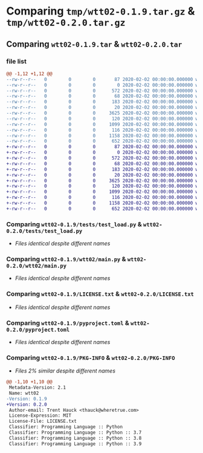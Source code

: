 # Comparing `tmp/wtt02-0.1.9.tar.gz` & `tmp/wtt02-0.2.0.tar.gz`

## Comparing `wtt02-0.1.9.tar` & `wtt02-0.2.0.tar`

### file list

```diff
@@ -1,12 +1,12 @@
--rw-r--r--   0        0        0       87 2020-02-02 00:00:00.000000 wtt02-0.1.9/Makefile
--rw-r--r--   0        0        0        0 2020-02-02 00:00:00.000000 wtt02-0.1.9/tests/__init__.py
--rw-r--r--   0        0        0      572 2020-02-02 00:00:00.000000 wtt02-0.1.9/tests/test_load.py
--rw-r--r--   0        0        0       68 2020-02-02 00:00:00.000000 wtt02-0.1.9/wtt02/__about__.py
--rw-r--r--   0        0        0      183 2020-02-02 00:00:00.000000 wtt02-0.1.9/wtt02/__init__.py
--rw-r--r--   0        0        0       20 2020-02-02 00:00:00.000000 wtt02-0.1.9/wtt02/_env.py
--rw-r--r--   0        0        0     3625 2020-02-02 00:00:00.000000 wtt02-0.1.9/wtt02/main.py
--rw-r--r--   0        0        0      120 2020-02-02 00:00:00.000000 wtt02-0.1.9/.gitignore
--rw-r--r--   0        0        0     1099 2020-02-02 00:00:00.000000 wtt02-0.1.9/LICENSE.txt
--rw-r--r--   0        0        0      116 2020-02-02 00:00:00.000000 wtt02-0.1.9/README.md
--rw-r--r--   0        0        0     1158 2020-02-02 00:00:00.000000 wtt02-0.1.9/pyproject.toml
--rw-r--r--   0        0        0      652 2020-02-02 00:00:00.000000 wtt02-0.1.9/PKG-INFO
+-rw-r--r--   0        0        0       87 2020-02-02 00:00:00.000000 wtt02-0.2.0/Makefile
+-rw-r--r--   0        0        0        0 2020-02-02 00:00:00.000000 wtt02-0.2.0/tests/__init__.py
+-rw-r--r--   0        0        0      572 2020-02-02 00:00:00.000000 wtt02-0.2.0/tests/test_load.py
+-rw-r--r--   0        0        0       68 2020-02-02 00:00:00.000000 wtt02-0.2.0/wtt02/__about__.py
+-rw-r--r--   0        0        0      183 2020-02-02 00:00:00.000000 wtt02-0.2.0/wtt02/__init__.py
+-rw-r--r--   0        0        0       20 2020-02-02 00:00:00.000000 wtt02-0.2.0/wtt02/_env.py
+-rw-r--r--   0        0        0     3625 2020-02-02 00:00:00.000000 wtt02-0.2.0/wtt02/main.py
+-rw-r--r--   0        0        0      120 2020-02-02 00:00:00.000000 wtt02-0.2.0/.gitignore
+-rw-r--r--   0        0        0     1099 2020-02-02 00:00:00.000000 wtt02-0.2.0/LICENSE.txt
+-rw-r--r--   0        0        0      116 2020-02-02 00:00:00.000000 wtt02-0.2.0/README.md
+-rw-r--r--   0        0        0     1158 2020-02-02 00:00:00.000000 wtt02-0.2.0/pyproject.toml
+-rw-r--r--   0        0        0      652 2020-02-02 00:00:00.000000 wtt02-0.2.0/PKG-INFO
```

### Comparing `wtt02-0.1.9/tests/test_load.py` & `wtt02-0.2.0/tests/test_load.py`

 * *Files identical despite different names*

### Comparing `wtt02-0.1.9/wtt02/main.py` & `wtt02-0.2.0/wtt02/main.py`

 * *Files identical despite different names*

### Comparing `wtt02-0.1.9/LICENSE.txt` & `wtt02-0.2.0/LICENSE.txt`

 * *Files identical despite different names*

### Comparing `wtt02-0.1.9/pyproject.toml` & `wtt02-0.2.0/pyproject.toml`

 * *Files identical despite different names*

### Comparing `wtt02-0.1.9/PKG-INFO` & `wtt02-0.2.0/PKG-INFO`

 * *Files 2% similar despite different names*

```diff
@@ -1,10 +1,10 @@
 Metadata-Version: 2.1
 Name: wtt02
-Version: 0.1.9
+Version: 0.2.0
 Author-email: Trent Hauck <thauck@wheretrue.com>
 License-Expression: MIT
 License-File: LICENSE.txt
 Classifier: Programming Language :: Python
 Classifier: Programming Language :: Python :: 3.7
 Classifier: Programming Language :: Python :: 3.8
 Classifier: Programming Language :: Python :: 3.9
```

